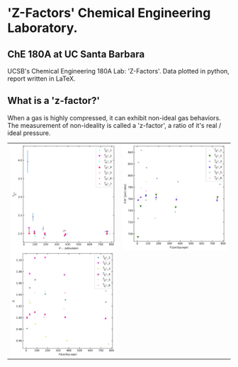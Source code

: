 # 'Z-Factors' Chemical Engineering Laboratory. 
## ChE 180A at UC Santa Barbara
UCSB's Chemical Engineering 180A Lab: 'Z-Factors'. Data plotted in python, report written in LaTeX. 

## What is a 'z-factor?'
When a gas is highly compressed, it can exhibit non-ideal gas behaviors. The measurement of non-ideality is called a 'z-factor', a ratio of it's real / ideal pressure. 


<table><tr><td valign="top" width="50%">

<img src="https://github.com/wesleyZero/Z_Factors_UCSB-ChE/blob/main/README_RESOURCES/0_plot.png?raw=true" align="left" style="width: 100%" />  
  

<img src="https://github.com/wesleyZero/Z_Factors_UCSB-ChE/blob/main/README_RESOURCES/2_plot.png?raw=true" align="left" style="width: 100%" />  


</td><td valign="top" width="50%">

<img src="https://github.com/wesleyZero/Z_Factors_UCSB-ChE/blob/main/README_RESOURCES/1_plot.png?raw=true" align="left" style="width: 100%" />  


</td></tr></table>
<br />
